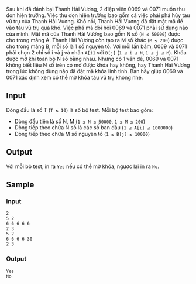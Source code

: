 Sau khi đã đánh bại Thanh Hải Vương, 2 điệp viên 0069 và 0071 muốn thu dọn hiện trường. Việc thu dọn hiện trường bao gồm cả việc phải phá hủy tàu vũ trụ của Thanh Hải Vương. Khổ nỗi, Thanh Hải Vương đã đặt mật mã để vào tàu vũ trụ quá khó. Việc phá mã đòi hỏi 0069 và 0071 phải sử dụng não của mình. Mật mã của Thanh Hải Vương bao gồm N số (`N ≤ 50000`) được cho trong mảng A. Thanh Hải Vương còn tạo ra M số khác (`M ≤ 200`) được cho trong mảng B, mỗi số là 1 số nguyên tố. Với mỗi lần bấm, 0069 và 0071 phải chọn 2 chỉ số i và j và nhân `A[i]` với `B[j]` (`1 ≤ i ≤ N`, `1 ≤ j ≤ M`). Khóa được mở khi toàn bộ N số bằng nhau. Nhưng có 1 vấn đề, 0069 và 0071 không biết liệu N số trên có mở được khóa hay không, hay Thanh Hải Vương trong lúc không dùng não đã đặt mã khóa linh tinh. Bạn hãy giúp 0069 và 0071 xác định xem có thể mở khóa tàu vũ trụ không nhé.

## Input

Dòng đầu là số T (`T ≤ 10`) là số bộ test. Mỗi bộ test bao gồm:
+ Dòng đầu tiên là số N, M (`1 ≤ N ≤ 50000`, `1 ≤ M ≤ 200`)
+ Dòng tiếp theo chứa N số là các số ban đầu (`1 ≤ A[i] ≤ 1000000`)
+ Dòng tiếp theo chứa M số nguyên tố (`1 ≤ B[j] ≤ 10000`)

## Output

Với mỗi bộ test, in ra `Yes` nếu có thể mở khóa, ngược lại in ra `No`.

## Sample

### Input
```
2
5 2
6 6 6 6 6
2 3
5 2
6 6 6 6 30
2 3
```

### Output
```
Yes
No
```
